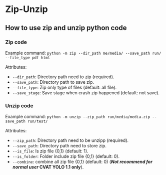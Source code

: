 # Zip-Unzip
## How to use zip and unzip python code


### **Zip code**
Example command: `python -m zip --dir_path me/media/ --save_path run/ --file_type pdf html`

Attributes:

* `--dir_path`: Directory path need to zip (required).
* `--save_path`: Directory path to save zip.
* `--file_type`: Zip only type of files (default: all file).
* `--save_stage`: Save stage when crash zip happened (default: not save).


### **Unzip code**
Example command: `python -m unzip --zip_path run/media/media.zip --save_path run/test/`

Attributes:

* `--zip_path`: Directory path need to be unzipp (required).
* `--save_path`: Directory path need to store zip.
* `--is_file`: Is zip file {0,1} (default: 1).
* `--is_folder`: Folder include zip file {0,1} (default: 0).
* `--combine`: combine all zip file {0,1} (default: 0) (**_Not recommend for normal user_ CVAT YOLO 1.1 only**).
